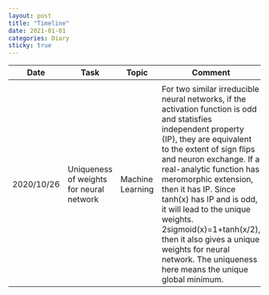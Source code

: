 ```yaml
---
layout: post
title: "Timeline"
date: 2021-01-01
categories: Diary
sticky: true
---
```


| Date | Task | Topic | Comment | Authors | Affiliations | Year |
|------------|------------------------------------------|------------------|---------------------------------------------------------------------------------------------------------------------------------------------------------------------------------------------------------------------------------------------------------------------------------------------------------------------------------------------------------------------------------------------------------------------------------------------------------------------------------|---------------------|--------------------|------|
|<img width=100/>|<img width=300/>|<img width=200/>|<img width=700/>|<img width=200/>|<img width=300/>|<img width=100/>|
| 2020/10/26 | Uniqueness of weights for neural network | Machine Learning | For two similar irreducible neural networks, if the activation function is odd and statisfies independent property (IP), they are equivalent to the extent of sign flips and neuron exchange. If a real-analytic function has meromorphic extension, then it has IP. Since tanh(x) has IP and is odd, it will lead to the unique weights. 2sigmoid(x)=1+tanh(x/2), then it also gives a unique weights for neural network. The uniqueness here means the unique global minimum. | Francesca Albertini | Rutgers University | 1993 |

<script src="https://cdn.mathjax.org/mathjax/latest/MathJax.js?config=TeX-AMS-MML_HTMLorMML" type="text/javascript"></script>
